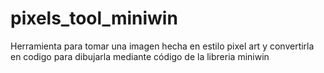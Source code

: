 # pixels_tool_miniwin
Herramienta para tomar una imagen hecha en estilo pixel art y convertirla en codigo para dibujarla mediante código de la libreria miniwin 
